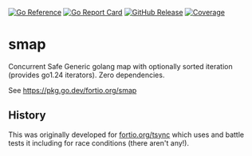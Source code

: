 [![Go Reference](https://pkg.go.dev/badge/fortio.org/smap.svg)](https://pkg.go.dev/fortio.org/smap)
[![Go Report Card](https://goreportcard.com/badge/fortio.org/smap)](https://goreportcard.com/report/fortio.org/smap)
[![GitHub Release](https://img.shields.io/github/release/fortio/smap.svg?style=flat)](https://github.com/fortio/smap/releases/)
[![Coverage](https://codecov.io/github/fortio/smap/branch/main/graph/badge.svg?token=LONYZDFQ7C)](https://codecov.io/github/fortio/smap)

# smap
Concurrent Safe Generic golang map with optionally sorted iteration (provides go1.24 iterators).
Zero dependencies.

See https://pkg.go.dev/fortio.org/smap

## History
This was originally developed for [fortio.org/tsync](https://github.com/fortio/tsync#tsync) which uses and battle tests it including for race conditions (there aren't any!).
